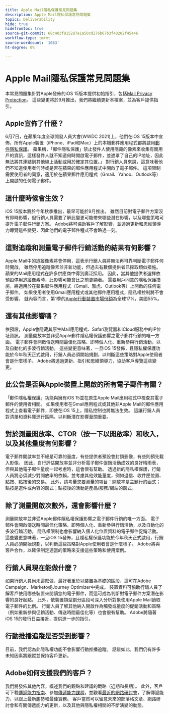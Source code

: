 ```yaml
---
title: Apple Mail隱私保護常見問題集
description: Apple Mail隱私保護常見問題集
topics: Deliverability
hide: true
hidefromtoc: true
source-git-commit: 68c403f915287e1a50cd276b67b3f48202f45446
workflow-type: tm+mt
source-wordcount: '1083'
ht-degree: 0%

---
```


# Apple Mail隱私保護常見問題集

本常見問題集針對Apple發佈的iOS 15版本提供初始指引，包括[Mail Privacy Protection](https://www.apple.com/newsroom/2021/06/apple-advances-its-privacy-leadership-with-ios-15-ipados-15-macos-monterey-and-watchos-8/)。 這些變更將於9月推出，我們將繼續更新本檔案，並為客戶提供指引。

## Apple宣佈了什麼？

6月7日，在蘋果年度全球開發人員大會(WWDC 2021)上，他們在iOS 15版本中宣佈，所有Apple裝置（iPhone、iPad和Mac）上的本機郵件應用程式都將啟用[郵件隱私保護](https://www.apple.com/newsroom/2021/06/apple-advances-its-privacy-leadership-with-ios-15-ipados-15-macos-monterey-and-watchos-8/)。 蘋果稱，「郵件隱私保護」禁止發件人使用隱藏的像素來收集有關用戶的資訊，這樣發件人就不知道何時開啟電子郵件，並遮罩了自己的IP地址，因此無法將其連結到其他線上活動或用於確定其位置。」 對行銷人員來說，這意味著他們不知道使用者何時或是否在蘋果的郵件應用程式中開啟了電子郵件。 這項限制需要使用者的同意，適用於在蘋果郵件應用程式（Gmail、Yahoo、Outlook等）上開啟的任何電子郵件。

## 這什麼時候會生效？

iOS 15版本將於今年秋季推出，最早可能於9月推出。 雖然目前對電子郵件方案沒有即時影響，但行銷人員需要了解此變更可能帶來哪些潛在影響，以及哪些策略可提升電子郵件行銷方案。 Adobe將可協助客戶了解影響，並透過更新和思維領導力導覽這些變更，因此他們的電子郵件程式不會略過一刻。

## 這對追蹤和測量電子郵件行銷活動的結果有何影響？

Apple Mail中的追蹤像素將會停用，這表示行銷人員將無法再可靠判斷電子郵件何時開啟。 雖然停用追蹤像素並非新功能，但過去有數個提供者已採取類似措施。 蘋果的Mail應用程式在許多供應商中得到廣泛採用。 因此，當其他提供者選擇依預設停用追蹤像素時，此影響可能會比之前更顯著。 需要用戶同意的隱私保護措施，將適用於在蘋果郵件應用程式（Gmail、雅虎、Outlook等）上開啟的任何電子郵件。 如果使用者使用Gmail應用程式或其他郵件應用程式，隱私權控制將不會受影響。 就內容而言，第1季的[Apple行動裝置市場份額](https://www.counterpointresearch.com/global-smartphone-share/)為全球17%，美國55%。

## 還有其他影響嗎？

依預設，Apple會隱藏其原生Mail應用程式、Safari瀏覽器和iCloud服務中的IP位址資訊。 測量開放率並非受Apple郵件隱私權保護影響之電子郵件行銷的唯一方面。 電子郵件會開啟傳送時間最佳化策略、即時個人化、重新參與行銷活動，以及自動化的多波行銷活動。 這些變更意味著，一旦iOS 15發佈，且隱私權保護功能於今年秋天正式啟用，行銷人員必須開始規劃，以判斷這些策略對Apple使用者會是什麼樣子。 Adobe將透過更新、指引和思維領導力，協助客戶導覽這些變更。

## 此公告是否與Apple裝置上開啟的所有電子郵件有關？

「郵件隱私權保護」功能與擁有iOS 15並在原生Apple Mail應用程式中檢查其電子郵件的使用者相關。 如果使用者在Gmail應用程式或其他非Apple Mail的郵件應用程式上查看電子郵件，即使在iOS 15上，隱私控制也將無法生效。 這讓行銷人員對清單和資料庫進行區隔，以判斷潛在影響至關重要。

## 對於測量開放率、CTOR（按一下以開啟率）和收入，以及其他量度有何影響？

電子郵件開啟率並不總是可靠的量度，有些提供者預設會封鎖影像，有些則預先載入影像。 因此，自行評估開放率並非分析電子郵件促銷活動成效的良好晴雨表，但與其他電子郵件量度一起考慮時，這會很有幫助。 透過新的隱私權保護，行銷人員將必須減少對開放率的依賴，並考慮其他效能量度，例如退信、收件匣位置、點按、點按後的交易。 此外，請考量您要測量的項目：開放率是主題行的函式；點按是選件或內容的函式；點按後的活動是產品/服務/網站的函式。

## 除了測量開啟次數外，還會影響什麼？

測量開放率並非受Apple郵件隱私權保護影響之電子郵件行銷的唯一方面。 電子郵件會開啟傳送時間最佳化策略、即時個人化、重新參與行銷活動，以及自動化的多波行銷活動。 隱私權限制也會影響納入個人化位置資料的電子郵件促銷活動。 這些變更意味著，一旦iOS 15發佈，且隱私權保護功能於今年秋天正式啟用，行銷人員必須開始規劃，以判斷這些策略對Apple使用者會是什麼樣子。 Adobe將與客戶合作，以確保制定適當的策略來支援這些策略和使用案例。

## 行銷人員現在能做什麼？

如果行銷人員尚未這麼做，最好著重於以裝置為基礎的區段，這可在Adobe Campaign、Marketo或Journey Optimizer中完成。 裝置資料可協助行銷人員了解客戶使用哪些裝置來閱讀您的電子郵件，而這可成為判斷對電子郵件方案潛在影響的良好起點。 此外，依裝置類型劃分區段可深入分析對象使用Apple Mail讀取電子郵件的比例。 行銷人員了解其他納入開啟作為觸發或量度的促銷活動和策略（例如重新參與促銷活動、傳送時間最佳化等）也會很有幫助。 Adobe將隨著iOS 15的發行日益接近，提供進一步的指引。

## 行動推播追蹤是否受到影響？

目前，我們認為此隱私權功能不會影響行動推播追蹤。 話雖如此，我們仍有許多未知因素將跟蹤並保持客戶更新。

## Adobe如何支援我們的客戶？

我們將發佈其他內容，概述我們的觀點和建議的戰略（近期和長期）。 此外，客戶可下載[傳遞能力指南](../introduction.md)、參加[傳遞能力課程](http://bit.ly/Deliverability-Course)，並觀看[最近的網路研討會](https://primetime.bluejeans.com/a2m/events/playback/29edda30-a9b8-4e4b-a460-e829c02c912a)，了解傳遞能力，以跟上最新趨勢和最佳實務。 客戶當然可以留意未來的部落格文章、網路研討會和有關傳遞能力的更新，以及其他與隱私權相關的不斷演變的動態。

